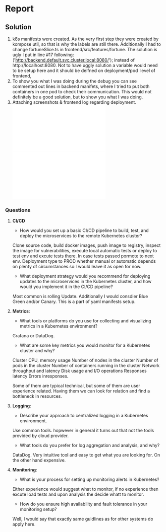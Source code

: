 # Report

## Solution
1. k8s manifests were created. As the very first step they were created by kompose util, so that is why the labels are still there.
Additionally I had to change fortuneSlice.ts in frontend/src/features/fortune. The solution is ugly I put in line #17 following:
('http://backend.default.svc.cluster.local:8080/');
 instead of http://localhost:8080. 
 Not to have uggly solution a variable would need to be setup here and it should be deifned on deployment/pod  level of frontend,     
2. To show you what I was doing during the debug you can see commented out lines in backend manifets, where I tried to put both containers in one pod to check their communication. This would not definitely be a good solution, but to show you what I was doing.
3.  Attaching screenshots & frontend log regarding deployment.
![Browsers](k8s/images/browser.odg "Browser")
![Logs](k8s/images/logs.odg "Logs")

### Questions
1. **CI/CD**
   - How would you set up a basic CI/CD pipeline to build, test, and deploy the microservices to the remote Kubernetes cluster?

   Clone source code, build docker images, push image to registry, inspect the image for vulnerabilities, execute local automatic tests or deploy to test env and excute tests there. In case tests passed pormote to next env. Deployment type to PROD whether manual or automatic depends on plenty of circumstances so  I would leave it as open for now.

   - What deployment strategy would you recommend for deploying updates to the microservices in the Kubernetes cluster, and how would you implement it in the CI/CD pipeline?

   Most common is rolling Update. Additionally I would consdier Blue Green and/or Canary. This is a part of yaml manifests setup.

2. **Metrics**:
   - What tools or platforms do you use for collecting and visualizing metrics in a Kubernetes environment?
   
   Grafana or DataDog.

   - What are some key metrics you would monitor for a Kubernetes cluster and why?

    Cluster CPU, memory usage
    Number of nodes in the cluster
    Number of pods in the cluster
    Number of containers running in the cluster
    Network throughput and latency
    Disk usage and I/O operations
    Responses latency 
    Errors inresponses.
   
   Some of them are typical technical, but some of them are user experience related. Having them we can look for relation and find a bottleneck in resources.




3. **Logging**:
   - Describe your approach to centralized logging in a Kubernetes environment.

   Use common tools. hopwever in general it turns out that not the tools provided by cloud provider.

   - What tools do you prefer for log aggregation and analysis, and why?
   
   DataDog. Very intuitive tool and easy to get what you are looking for. On the other hand expensive.

4. **Monitoring**:
   - What is your process for setting up monitoring alerts in Kubernetes?

   Either experience would suggest what to monitor, if no experience then excute load tests and upon analysis the decide whatt to monitor.

   - How do you ensure high availability and fault tolerance in your monitoring setup?

   Well, I would say that exactly same guidlines as for other systems do apply here. 
